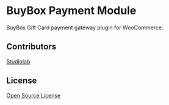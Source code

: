 # BuyBox Payment Module

BuyBox Gift Card payment gateway plugin for WooCommerce.

## Contributors

[Studiolab](https://studiolab.fr)

## License

[Open Source License](LICENSE.txt)
